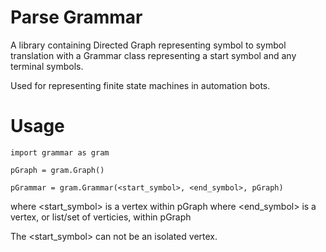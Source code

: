 Parse Grammar
=============

A library containing Directed Graph representing symbol to symbol translation with a Grammar class representing a start symbol and any terminal symbols.

Used for representing finite state machines in automation bots.

Usage
=====

`import grammar as gram`

`pGraph = gram.Graph()`

`pGrammar = gram.Grammar(<start_symbol>, <end_symbol>, pGraph)`

where <start_symbol> is a vertex within pGraph
where <end_symbol> is a vertex, or list/set of verticies, within pGraph

The <start_symbol> can not be an isolated vertex.
